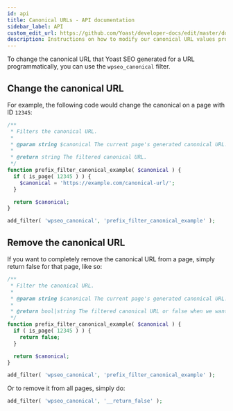 ```yaml
---
id: api
title: Canonical URLs - API documentation
sidebar_label: API
custom_edit_url: https://github.com/Yoast/developer-docs/edit/master/docs/features/canonical-urls/api.md
description: Instructions on how to modify our canonical URL values programmatically.
---
```


To change the canonical URL that Yoast SEO generated for a URL programmatically, you can use the `wpseo_canonical` filter.

## Change the canonical URL
For example, the following code would change the canonical on a page with ID `12345`:

```php
/**
 * Filters the canonical URL.
 *
 * @param string $canonical The current page's generated canonical URL.
 *
 * @return string The filtered canonical URL.
 */
function prefix_filter_canonical_example( $canonical ) {
  if ( is_page( 12345 ) ) {
    $canonical = 'https://example.com/canonical-url/';
  }

  return $canonical;
}

add_filter( 'wpseo_canonical', 'prefix_filter_canonical_example' );
```

## Remove the canonical URL
If you want to completely remove the canonical URL from a page, simply return false for that page, like so:

```php
/**
 * Filter the canonical URL.
 *
 * @param string $canonical The current page's generated canonical URL.
 *
 * @return bool|string The filtered canonical URL or false when we want to remove it.
 */
function prefix_filter_canonical_example( $canonical ) {
  if ( is_page( 12345 ) ) {
    return false;
  }

  return $canonical;
}

add_filter( 'wpseo_canonical', 'prefix_filter_canonical_example' );
```

Or to remove it from all pages, simply do:

```php
add_filter( 'wpseo_canonical', '__return_false' );
```
